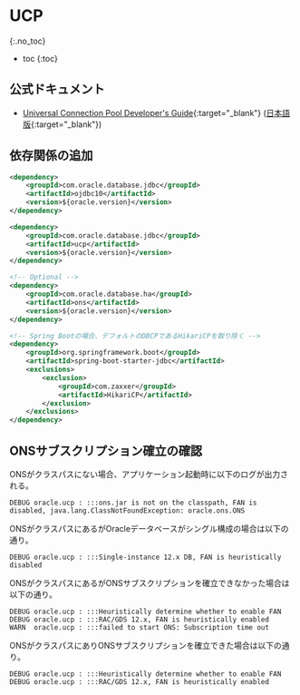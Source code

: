# UCP
{:.no_toc}

* toc
{:toc}

## 公式ドキュメント
- [Universal Connection Pool Developer's Guide](https://docs.oracle.com/en/database/oracle/oracle-database/19/jjucp/index.html){:target="_blank"} ([日本語版](https://docs.oracle.com/en/database/oracle/oracle-database/19/jjucp/index.html){:target="_blank"})

## 依存関係の追加
```xml
<dependency>
    <groupId>com.oracle.database.jdbc</groupId>
    <artifactId>ojdbc10</artifactId>
    <version>${oracle.version}</version>
</dependency>

<dependency>
    <groupId>com.oracle.database.jdbc</groupId>
    <artifactId>ucp</artifactId>
    <version>${oracle.version}</version>
</dependency>

<!-- Optional -->
<dependency>
    <groupId>com.oracle.database.ha</groupId>
    <artifactId>ons</artifactId>
    <version>${oracle.version}</version>
</dependency>

<!-- Spring Bootの場合、デフォルトのDBCPであるHikariCPを取り除く -->
<dependency>
    <groupId>org.springframework.boot</groupId>
    <artifactId>spring-boot-starter-jdbc</artifactId>
    <exclusions>
        <exclusion>
            <groupId>com.zaxxer</groupId>
            <artifactId>HikariCP</artifactId>
        </exclusion>
    </exclusions>
</dependency>
```

## 

## ONSサブスクリプション確立の確認

ONSがクラスパスにない場合、アプリケーション起動時に以下のログが出力される。

```
DEBUG oracle.ucp : :::ons.jar is not on the classpath, FAN is disabled, java.lang.ClassNotFoundException: oracle.ons.ONS
```

ONSがクラスパスにあるがOracleデータベースがシングル構成の場合は以下の通り。

```
DEBUG oracle.ucp : :::Single-instance 12.x DB, FAN is heuristically disabled
```

ONSがクラスパスにあるがONSサブスクリプションを確立できなかった場合は以下の通り。

```
DEBUG oracle.ucp : :::Heuristically determine whether to enable FAN
DEBUG oracle.ucp : :::RAC/GDS 12.x, FAN is heuristically enabled
WARN  oracle.ucp : :::failed to start ONS: Subscription time out
```

ONSがクラスパスにありONSサブスクリプションを確立できた場合は以下の通り。

```
DEBUG oracle.ucp : :::Heuristically determine whether to enable FAN
DEBUG oracle.ucp : :::RAC/GDS 12.x, FAN is heuristically enabled
```
